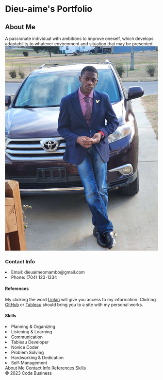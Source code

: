 <!DOCTYPE html>
<html lang="en">

<head>
     <meta charset="UTF-8">
     <meta http-equiv="X-UA-Compatible" content="IE=edge">
     <meta name="viewport" content="width=device-width, initial-scale=1.0">
     <link rel="stylesheet" href="Style.css">
     <title>Document</title>
</head>

<body>
     <main>
          <h1 class="Main Header(Title)">Dieu-aime's Portfolio </h1>
          <section id="AboutMe">
               <h2>About Me</h2>
               <d1 class="Brief Biography">A passionate individual with ambitions to improve oneself, which develops
                    adaptability to whatever environment and situation that may be presented.</d1>
               <img src="images/Dieu-aime02.jpg" alt="Dieu-aime02">
          </section>
          <section id="ContactInfo">
               <h3> Contact Info </h3>
               <u1>
                    <li>Email: dieuaimeomambo@gmail.com </li>
                    <li>Phone: (704) 123-1234</li>
               </u1>
          </section>
          <section id="References">
               <h4>References</h4>
               <d2> My clicking the word <a href="https://www.linkedin.com/in/dieu-aime-omambo-83044b265/">Linkin</a>
                    will give you
                    access to my information. Clicking <a href="https://github.com/Supersymbol">GitHub</a> or <a
                         href="https://public.tableau.com/app/profile/dieu.aime.omambo">Tableau</a> should bring you
                    to a site with my personal works.
               </d2>
          </section>
          <section id="Skills">
               <h4>Skills</h4>
               <u1>
                    <li>Planning & Organizing</li>
                    <li>Listening & Learning</li>
                    <li>Communication</li>
                    <li>Tableau Developer</li>
                    <li>Novice Coder</li>
                    <li>Problem Solving</li>
                    <li>Hardworking & Dedication</li>
                    <li>Self-Management</li>
               </u1>
          </section>
     </main>
     <section <nav>
          <a href="#AboutMe">About Me</a>
          <a href="#ContactInfo">Contact Info</a>
          <a href="#References">References</a>
          <a href="#Skills">Skills</a>
          </nav>
     </section>
     <footer>
          &copy; 2023 Code Business
     </footer>
</body>

</html>

